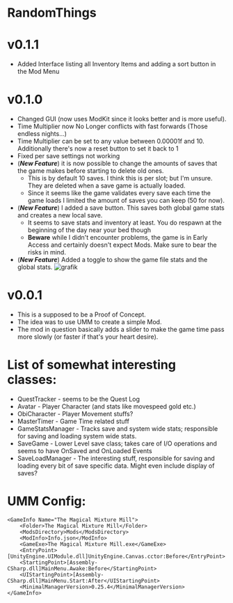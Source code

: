 # RandomThings
# v0.1.1
* Added Interface listing all Inventory Items and adding a sort button in the Mod Menu
# v0.1.0
* Changed GUI (now uses ModKit since it looks better and is more useful).
* Time Multiplier now No Longer conflicts with fast forwards (Those endless nights...)
* Time Multiplier can be set to any value between 0.00001f and 10. Additionally there's now a reset button to set it back to 1
* Fixed per save settings not working
* (***New Feature***) it is now possible to change the amounts of saves that the game makes before starting to delete old ones.
  * This is by default 10 saves. I think this is per slot; but I'm unsure. They are deleted when a save game is actually loaded.
  * Since it seems like the game validates every save each time the game loads I limited the amount of saves you can keep (50 for now).
* (***New Feature***) I added a save button. This saves both global game stats and creates a new local save.
  * It seems to save stats and inventory at least. You do respawn at the beginning of the day near your bed though
  * **Beware** while I didn't encounter problems, the game is in Early Access and certainly doesn't expect Mods. Make sure to bear the risks in mind.
* (***New Feature***) Added a toggle to show the game file stats and the global stats.
![grafik](https://user-images.githubusercontent.com/62178123/230702634-49d28e94-b584-4eae-a60a-fae4f7cb2650.png)

# v0.0.1
* This is a supposed to be a Proof of Concept.
* The idea was to use UMM to create a simple Mod. 
* The mod in question basically adds a slider to make the game time pass more slowly (or faster if that's your heart desire).

# List of somewhat interesting classes:
* QuestTracker - seems to be the Quest Log
* Avatar - Player Character (and stats like movespeed gold etc.)
* ObiCharacter - Player Movement stuffs?
* MasterTimer - Game Time related stuff
* GameStatsManager - Tracks save and system wide stats; responsible for saving and loading system wide stats.
* SaveGame - Lower Level save class; takes care of I/O operations and seems to have OnSaved and OnLoaded Events
* SaveLoadManager - The interesting stuff, responsible for saving and loading every bit of save specific data. Might even include display of saves?

# UMM Config:
<!-- 0.25.4 -->
	<GameInfo Name="The Magical Mixture Mill">
		<Folder>The Magical Mixture Mill</Folder>
		<ModsDirectory>Mods</ModsDirectory>
		<ModInfo>Info.json</ModInfo>
		<GameExe>The Magical Mixture Mill.exe</GameExe>
		<EntryPoint>[UnityEngine.UIModule.dll]UnityEngine.Canvas.cctor:Before</EntryPoint>
		<StartingPoint>[Assembly-CSharp.dll]MainMenu.Awake:Before</StartingPoint>
		<UIStartingPoint>[Assembly-CSharp.dll]MainMenu.Start:After</UIStartingPoint>
		<MinimalManagerVersion>0.25.4</MinimalManagerVersion>
	</GameInfo>